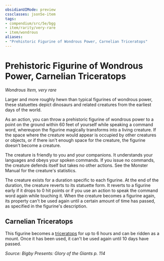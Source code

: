 ```yaml
---
obsidianUIMode: preview
cssclasses: json5e-item
tags:
- compendium/src/5e/bgg
- item/rarity/very-rare
- item/wondrous
aliases: 
- "Prehistoric Figurine of Wondrous Power, Carnelian Triceratops"
---
```

# Prehistoric Figurine of Wondrous Power, Carnelian Triceratops
*Wondrous Item, very rare*  


Larger and more roughly hewn than typical figurines of wondrous power, these statuettes depict dinosaurs and related creatures from the earliest days of the world.

As an action, you can throw a prehistoric figurine of wondrous power to a point on the ground within 60 feet of yourself while speaking a command word, whereupon the figurine magically transforms into a living creature. If the space where the creature would appear is occupied by other creatures or objects, or if there isn't enough space for the creature, the figurine doesn't become a creature.

The creature is friendly to you and your companions. It understands your languages and obeys your spoken commands. If you issue no commands, the creature defends itself but takes no other actions. See the Monster Manual for the creature's statistics.

The creature exists for a duration specific to each figurine. At the end of the duration, the creature reverts to its statuette form. It reverts to a figurine early if it drops to 0 hit points or if you use an action to speak the command word again while touching it. When the creature becomes a figurine again, its property can't be used again until a certain amount of time has passed, as specified in the figurine's description.

## Carnelian Triceratops

This figurine becomes a [triceratops](/Systems/5e/bestiary/beast/triceratops.md) for up to 6 hours and can be ridden as a mount. Once it has been used, it can't be used again until 10 days have passed.

*Source: Bigby Presents: Glory of the Giants p. 114*